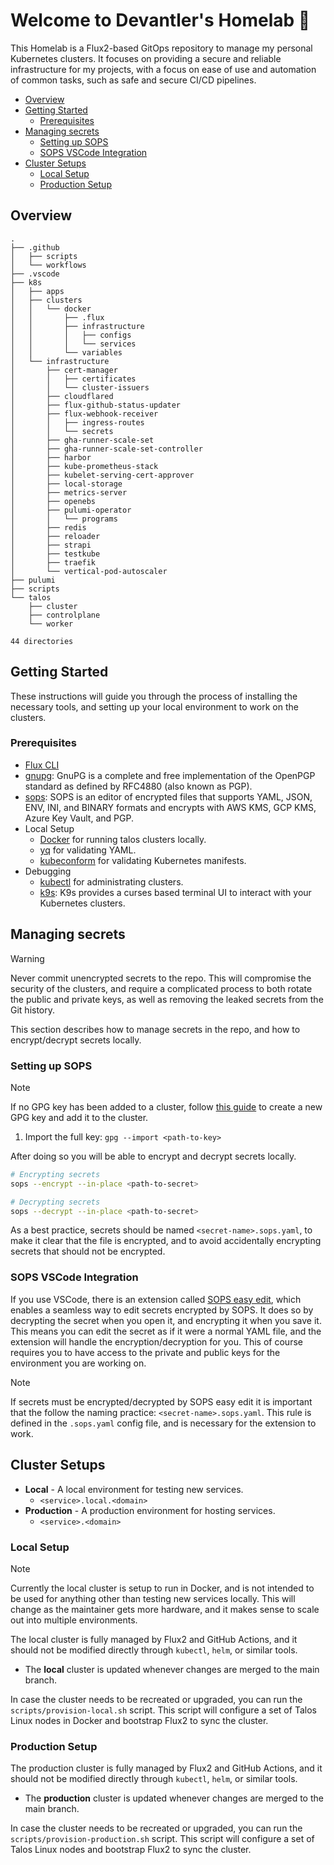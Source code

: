 # Welcome to Devantler's Homelab 🚀

This Homelab is a Flux2-based GitOps repository to manage my personal Kubernetes clusters. It focuses on providing a secure and reliable infrastructure for my projects, with a focus on ease of use and automation of common tasks, such as safe and secure CI/CD pipelines.

- [Overview](#overview)
- [Getting Started](#getting-started)
  - [Prerequisites](#prerequisites)
- [Managing secrets](#managing-secrets)
  - [Setting up SOPS](#setting-up-sops)
  - [SOPS VSCode Integration](#sops-vscode-integration)
- [Cluster Setups](#cluster-setups)
  - [Local Setup](#local-setup)
  - [Production Setup](#production-setup)

## Overview

<!-- readme-tree start -->
```
.
├── .github
│   ├── scripts
│   └── workflows
├── .vscode
├── k8s
│   ├── apps
│   ├── clusters
│   │   └── docker
│   │       ├── .flux
│   │       ├── infrastructure
│   │       │   ├── configs
│   │       │   └── services
│   │       └── variables
│   └── infrastructure
│       ├── cert-manager
│       │   ├── certificates
│       │   └── cluster-issuers
│       ├── cloudflared
│       ├── flux-github-status-updater
│       ├── flux-webhook-receiver
│       │   ├── ingress-routes
│       │   └── secrets
│       ├── gha-runner-scale-set
│       ├── gha-runner-scale-set-controller
│       ├── harbor
│       ├── kube-prometheus-stack
│       ├── kubelet-serving-cert-approver
│       ├── local-storage
│       ├── metrics-server
│       ├── openebs
│       ├── pulumi-operator
│       │   └── programs
│       ├── redis
│       ├── reloader
│       ├── strapi
│       ├── testkube
│       ├── traefik
│       └── vertical-pod-autoscaler
├── pulumi
├── scripts
└── talos
    ├── cluster
    ├── controlplane
    └── worker

44 directories
```
<!-- readme-tree end -->

## Getting Started

These instructions will guide you through the process of installing the necessary tools, and setting up your local environment to work on the clusters.

### Prerequisites

- [Flux CLI](https://fluxcd.io/docs/installation/#install-the-flux-cli)
- [gnupg](https://gnupg.org/download/index.html): GnuPG is a complete and free implementation of the OpenPGP standard as defined by RFC4880 (also known as PGP).
- [sops](https://github.com/getsops/sops): SOPS is an editor of encrypted files that supports YAML, JSON, ENV, INI, and BINARY formats and encrypts with AWS KMS, GCP KMS, Azure Key Vault, and PGP.
- Local Setup
  - [Docker](https://docs.docker.com/get-docker/) for running talos clusters locally.
  - [yq](https://github.com/mikefarah/yq) for validating YAML.
  - [kubeconform](https://github.com/yannh/kubeconform) for validating Kubernetes manifests.
- Debugging
  - [kubectl](https://kubernetes.io/docs/tasks/tools/install-kubectl/) for administrating clusters.
  - [k9s](https://k9scli.io): K9s provides a curses based terminal UI to interact with your Kubernetes clusters.

## Managing secrets

> [!WARNING]
> Never commit unencrypted secrets to the repo. This will compromise the security of the clusters, and require a complicated process to both rotate the public and private keys, as well as removing the leaked secrets from the Git history.

This section describes how to manage secrets in the repo, and how to encrypt/decrypt secrets locally.

### Setting up SOPS

> [!NOTE]
> If no GPG key has been added to a cluster, follow [this guide](https://fluxcd.io/flux/guides/mozilla-sops/) to create a new GPG key and add it to the cluster.

1. Import the full key: `gpg --import <path-to-key>`

After doing so you will be able to encrypt and decrypt secrets locally.

```bash
# Encrypting secrets
sops --encrypt --in-place <path-to-secret>

# Decrypting secrets
sops --decrypt --in-place <path-to-secret>
```

As a best practice, secrets should be named `<secret-name>.sops.yaml`, to make it clear that the file is encrypted, and to avoid accidentally encrypting secrets that should not be encrypted.

### SOPS VSCode Integration

If you use VSCode, there is an extension called [SOPS easy edit]([ShipitSmarter.sops-edit](https://marketplace.visualstudio.com/items?itemName=ShipitSmarter.sops-edit)), which enables a seamless way to edit secrets encrypted by SOPS. It does so by decrypting the secret when you open it, and encrypting it when you save it. This means you can edit the secret as if it were a normal YAML file, and the extension will handle the encryption/decryption for you. This of course requires you to have access to the private and public keys for the environment you are working on.

> [!NOTE]
> If secrets must be encrypted/decrypted by SOPS easy edit it is important that the follow the naming practice: `<secret-name>.sops.yaml`. This rule is defined in the `.sops.yaml` config file, and is necessary for the extension to work.

## Cluster Setups

- **Local** - A local environment for testing new services.
  - `<service>.local.<domain>`
- **Production** - A production environment for hosting services.
  - `<service>.<domain>`

### Local Setup

> [!NOTE]
> Currently the local cluster is setup to run in Docker, and is not intended to be used for anything other than testing new services locally. This will change as the maintainer gets more hardware, and it makes sense to scale out into multiple environments.

The local cluster is fully managed by Flux2 and GitHub Actions, and it should not be modified directly through `kubectl`, `helm`, or similar tools.

- The **local** cluster is updated whenever changes are merged to the main branch.

In case the cluster needs to be recreated or upgraded, you can run the `scripts/provision-local.sh` script. This script will configure a set of Talos Linux nodes in Docker and bootstrap Flux2 to sync the cluster.

### Production Setup

The production cluster is fully managed by Flux2 and GitHub Actions, and it should not be modified directly through `kubectl`, `helm`, or similar tools.

- The **production** cluster is updated whenever changes are merged to the main branch.

In case the cluster needs to be recreated or upgraded, you can run the `scripts/provision-production.sh` script. This script will configure a set of Talos Linux nodes and bootstrap Flux2 to sync the cluster.
